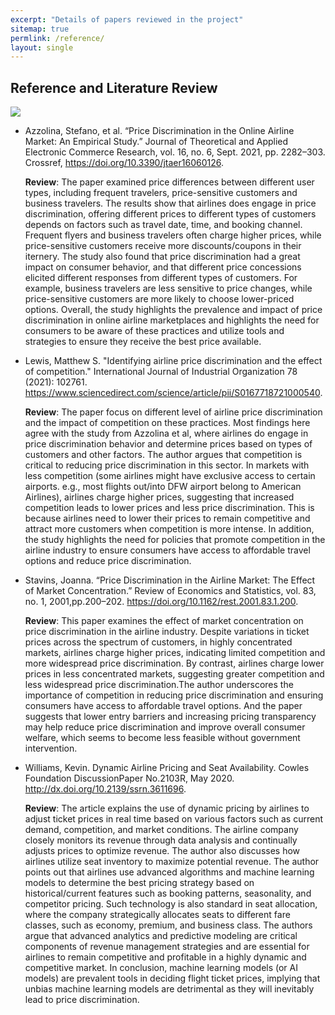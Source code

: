 ```yaml
---
excerpt: "Details of papers reviewed in the project"
sitemap: true
permlink: /reference/
layout: single
---
```


## Reference and Literature Review

<img src="https://contenthub-static.grammarly.com/blog/wp-content/uploads/2021/09/literature-review.jpeg">

* Azzolina, Stefano, et al. “Price Discrimination in the Online Airline Market: An Empirical Study.” Journal of Theoretical and Applied Electronic Commerce Research, vol. 16, no. 6, Sept. 2021, pp. 2282–303. Crossref, <a href="https://doi.org/10.3390/jtaer160601260">https://doi.org/10.3390/jtaer16060126</a>.

    **Review**: The paper examined price differences between different user types, including frequent travelers, price-sensitive customers and business travelers. The results show that airlines does engage in price discrimination, offering different prices to different types of customers depends on factors such as travel date, time, and booking channel. Frequent flyers and business travelers often charge higher prices, while price-sensitive customers receive more discounts/coupons in their iternery. The study also found that price discrimination had a great impact on consumer behavior, and that different price concessions elicited different responses from different types of customers. For example, business travelers are less sensitive to price changes, while price-sensitive customers are more likely to choose lower-priced options. Overall, the study highlights the prevalence and impact of price discrimination in online airline marketplaces and highlights the need for consumers to be aware of these practices and utilize tools and strategies to ensure they receive the best price available.
    

    
* Lewis, Matthew S. "Identifying airline price discrimination and the effect of competition." International Journal of Industrial Organization 78 (2021): 102761. <a href="https://www.sciencedirect.com/science/article/pii/S0167718721000540">https://www.sciencedirect.com/science/article/pii/S0167718721000540</a>.

    **Review**: The paper focus on different level of airline price discrimination and the impact of competition on these practices. Most findings here agree with the study from Azzolina et al, where airlines do engage in price discrimination behavior and determine prices based on types of customers and other factors. The author argues that competition is critical to reducing price discrimination in this sector. In markets with less competition (some airlines might have exclusive access to certain airports. e.g., most flights out/into DFW airport belong to American Airlines), airlines charge higher prices, suggesting that increased competition leads to lower prices and less price discrimination. This is because airlines need to lower their prices to remain competitive and attract more customers when competition is more intense. In addition, the study highlights the need for policies that promote competition in the airline industry to ensure consumers have access to affordable travel options and reduce price discrimination.


* Stavins, Joanna. “Price Discrimination in the Airline Market: The Effect of Market Concentration.” Review of Economics and Statistics, vol. 83, no. 1, 2001,pp.200–202. <a href="https://doi.org/10.1162/rest.2001.83.1.200">https://doi.org/10.1162/rest.2001.83.1.200</a>.

    **Review**: This paper examines the effect of market concentration on price discrimination in the airline industry. Despite variations in ticket prices across the spectrum of customers, in highly concentrated markets, airlines charge higher prices, indicating limited competition and more widespread price discrimination. By contrast, airlines charge lower prices in less concentrated markets, suggesting greater competition and less widespread price discrimination.The author underscores the importance of competition in reducing price discrimination and ensuring consumers have access to affordable travel options. And the paper suggests that lower entry barriers and increasing pricing transparency may help reduce price discrimination and improve overall consumer welfare, which seems to become less feasible without government intervention.



* Williams, Kevin. Dynamic Airline Pricing and Seat Availability. Cowles Foundation DiscussionPaper No.2103R, May 2020. <a href="http://dx.doi.org/10.2139/ssrn.3611696">http://dx.doi.org/10.2139/ssrn.3611696</a>.

    **Review**: The article explains the use of dynamic pricing by airlines to adjust ticket prices in real time based on various factors such as current demand, competition, and market conditions. The airline company closely monitors its revenue through data analysis and continually adjusts prices to optimize revenue. The author also discusses how airlines utilize seat inventory to maximize potential revenue.
    The author points out that airlines use advanced algorithms and machine learning models to determine the best pricing strategy based on historical/current features such as booking patterns, seasonality, and competitor pricing. Such technology is also standard in seat allocation, where the company strategically allocates seats to different fare classes, such as economy, premium, and business class. The authors argue that advanced analytics and predictive modeling are critical components of revenue management strategies and are essential for airlines to remain competitive and profitable in a highly dynamic and competitive market.
    In conclusion, machine learning models (or AI models) are prevalent tools in deciding flight ticket prices, implying that unbias machine learning models are detrimental as they will inevitably lead to price discrimination.